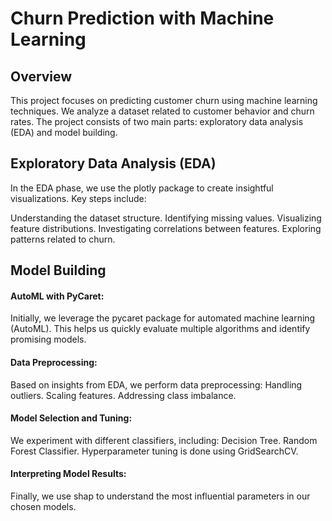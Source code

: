 # Churn Prediction with Machine Learning
## Overview
This project focuses on predicting customer churn using machine learning techniques. We analyze a dataset related to customer behavior and churn rates. The project consists of two main parts: exploratory data analysis (EDA) and model building.

## Exploratory Data Analysis (EDA)
In the EDA phase, we use the plotly package to create insightful visualizations. Key steps include:

Understanding the dataset structure.
Identifying missing values.
Visualizing feature distributions.
Investigating correlations between features.
Exploring patterns related to churn.
## Model Building
#### AutoML with PyCaret:
Initially, we leverage the pycaret package for automated machine learning (AutoML). This helps us quickly evaluate multiple algorithms and identify promising models.
#### Data Preprocessing:
Based on insights from EDA, we perform data preprocessing:
Handling outliers.
Scaling features.
Addressing class imbalance.
#### Model Selection and Tuning:
We experiment with different classifiers, including:
Decision Tree.
Random Forest Classifier.
Hyperparameter tuning is done using GridSearchCV.
#### Interpreting Model Results:
Finally, we use shap to understand the most influential parameters in our chosen models.
